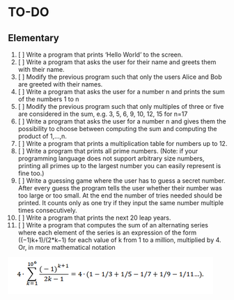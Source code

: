 # TO-DO

## Elementary

1. [ ] Write a program that prints ‘Hello World’ to the screen.
2. [ ] Write a program that asks the user for their name and greets them with their name.
3. [ ] Modify the previous program such that only the users Alice and Bob are greeted with their names.
4. [ ] Write a program that asks the user for a number n and prints the sum of the numbers 1 to n
5. [ ] Modify the previous program such that only multiples of three or five are considered in the sum, e.g. 3, 5, 6, 9, 10, 12, 15 for n=17
6. [ ] Write a program that asks the user for a number n and gives them the possibility to choose between computing the sum and computing the product of 1,…,n.
7. [ ] Write a program that prints a multiplication table for numbers up to 12.
8. [ ] Write a program that prints all prime numbers. (Note: if your programming language does not support arbitrary size numbers, printing all primes up to the largest number you can easily represent is fine too.)
9. [ ] Write a guessing game where the user has to guess a secret number. After every guess the program tells the user whether their number was too large or too small. At the end the number of tries needed should be printed. It counts only as one try if they input the same number multiple times consecutively.
10. [ ] Write a program that prints the next 20 leap years.
11. [ ] Write a program that computes the sum of an alternating series where each element of the series is an expression of the form ((−1)k+1)/(2\*k−1) for each value of k from 1 to a million, multiplied by 4. Or, in more mathematical notation

![Screenshot of the formula to be used in the above program.](/small-programs/standalone/ADSP-Q/images/ElementaryLastBoss.PNG)
